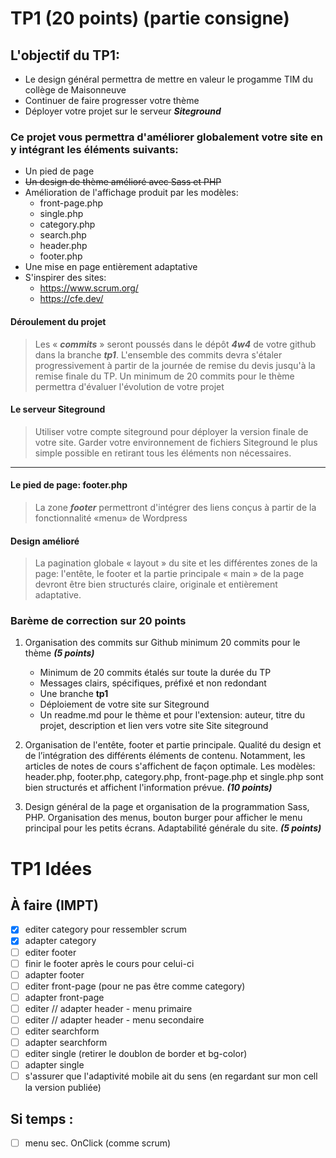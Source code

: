 # TP1 (20 points) (partie consigne)

## L\'objectif du TP1:

- Le design général permettra de mettre en valeur le progamme TIM du collège de Maisonneuve
- Continuer de faire progresser votre thème
- Déployer votre projet sur le serveur **_Siteground_**

### Ce projet vous permettra d\'améliorer globalement votre site en y intégrant les éléments suivants:

- Un pied de page
- ~~Un design de thème amélioré avec Sass et PHP~~
- Amélioration de l'affichage produit par les modèles:
  - front-page.php
  - single.php
  - category.php
  - search.php
  - header.php
  - footer.php
- Une mise en page entièrement adaptative
- S'inspirer des sites:
  - https://www.scrum.org/
  - https://cfe.dev/

#### Déroulement du projet

> Les « **_commits_** » seront poussés dans le dépôt **_4w4_** de votre github dans la branche **_tp1_**.
> L\'ensemble des commits devra s\'étaler progressivement à partir de la journée de remise du devis jusqu\'à la remise finale du TP.
> Un minimum de 20 commits pour le thème permettra d\'évaluer l\'évolution de votre projet

#### Le serveur Siteground

> Utiliser votre compte siteground pour déployer la version finale de votre site.
> Garder votre environnement de fichiers Siteground le plus simple possible en retirant tous les éléments non nécessaires.

---

#### Le pied de page: footer.php

> La zone **_footer_** permettront d\'intégrer des liens conçus à partir de la fonctionnalité «menu» de Wordpress

#### Design amélioré

> La pagination globale « layout » du site et les différentes zones de la page: l'entête, le footer et la partie principale « main » de la page devront être bien structurés claire, originale et entièrement adaptative.

### Barème de correction sur 20 points

1. Organisation des commits sur Github minimum 20 commits pour le thème **_(5 points)_**

   - Minimum de 20 commits étalés sur toute la durée du TP
   - Messages clairs, spécifiques, préfixé et non redondant
   - Une branche **tp1**
   - Déploiement de votre site sur Siteground
   - Un readme.md pour le thème et pour l'extension: auteur, titre du projet, description et lien vers votre site Site siteground

2. Organisation de l'entête, footer et partie principale. Qualité du design et de l’intégration des différents éléments de contenu. Notamment, les articles de notes de cours s'affichent de façon optimale. Les modèles: header.php, footer.php, category.php, front-page.php et single.php sont bien structurés et affichent l'information prévue. **_(10 points)_**
3. Design général de la page et organisation de la programmation Sass, PHP. Organisation des menus, bouton burger pour afficher le menu principal pour les petits écrans. Adaptabilité générale du site. **_(5 points)_**


# TP1 Idées 

## À faire (IMPT)
  - [x] editer category pour ressembler scrum
  - [x] adapter category
  - [ ] editer footer 
  - [ ] finir le footer après le cours pour celui-ci
  - [ ] adapter footer
  - [ ] editer front-page (pour ne pas être comme category)
  - [ ] adapter front-page
  - [ ] editer // adapter header - menu primaire
  - [ ] editer // adapter header - menu secondaire
  - [ ] editer searchform
  - [ ] adapter searchform
  - [ ] editer single (retirer le doublon de border et bg-color)
  - [ ] adapter single
  - [ ] s'assurer que l'adaptivité mobile ait du sens (en regardant sur mon cell la version publiée)

## Si temps :
  - [ ] menu sec. OnClick (comme scrum)
